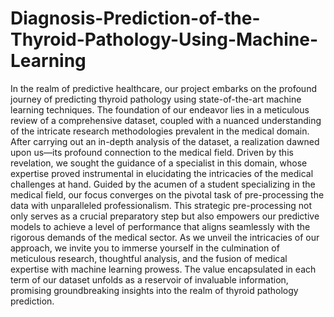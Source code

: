 # Diagnosis-Prediction-of-the-Thyroid-Pathology-Using-Machine-Learning

In the realm of predictive healthcare, our project embarks on the profound journey of predicting thyroid pathology using state-of-the-art machine learning techniques. The foundation of our endeavor lies in a meticulous review of a comprehensive dataset, coupled with a nuanced understanding of the intricate research methodologies prevalent in the medical domain.
      After carrying out an in-depth analysis of the dataset, a realization dawned upon us—its profound connection to the medical field. Driven by this revelation, we sought the guidance of a specialist in this domain, whose expertise proved instrumental in elucidating the intricacies of the medical challenges at hand.
      Guided by the acumen of a student specializing in the medical field, our focus converges on the pivotal task of pre-processing the data with unparalleled professionalism. This strategic pre-processing not only serves as a crucial preparatory step but also empowers our predictive models to achieve a level of performance that aligns seamlessly with the rigorous demands of the medical sector.
     As we unveil the intricacies of our approach, we invite you to immerse yourself in the culmination of meticulous research, thoughtful analysis, and the fusion of medical expertise with machine learning prowess. The value encapsulated in each term of our dataset unfolds as a reservoir of invaluable information, promising groundbreaking insights into the realm of thyroid pathology prediction.
